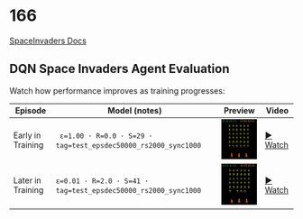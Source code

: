 # 166

[SpaceInvaders Docs](https://ale.farama.org/environments/space_invaders/)

## DQN Space Invaders Agent Evaluation

Watch how performance improves as training progresses:

| Episode | Model (notes) | Preview | Video |
|---|---|---|---|
| Early in Training | ` ε=1.00 · R=0.0 · S=29 · tag=test_epsdec50000_rs2000_sync1000` | <img src="media/early_video_thumbnail.png" width="120"/> |<a href="https://github.com/ayannaavalos/166/blob/main/media/early_video.mp4" target="_blank">▶ Watch</a> | |
| Later in Training| `ε=0.01 · R=2.0 · S=41 · tag=test_epsdec50000_rs2000_sync1000` | <img src="media/late_video_thumbnail.png" width="120"/> | <a href="https://github.com/ayannaavalos/166/blob/main/media/early_video.mp4" target="_blank">▶ Watch</a> | |

